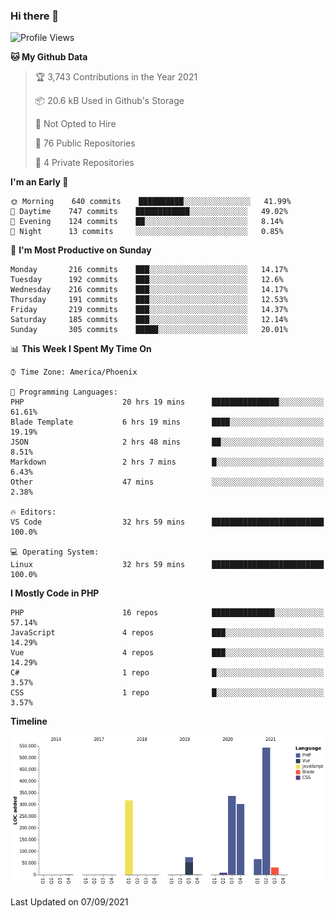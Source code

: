 ### Hi there 👋

<!--START_SECTION:waka-->
![Profile Views](http://img.shields.io/badge/Profile%20Views-1-blue)

**🐱 My Github Data** 

> 🏆 3,743 Contributions in the Year 2021
 > 
> 📦 20.6 kB Used in Github's Storage 
 > 
> 🚫 Not Opted to Hire
 > 
> 📜 76 Public Repositories 
 > 
> 🔑 4 Private Repositories  
 > 
**I'm an Early 🐤** 

```text
🌞 Morning    640 commits    ██████████░░░░░░░░░░░░░░░   41.99% 
🌆 Daytime    747 commits    ████████████░░░░░░░░░░░░░   49.02% 
🌃 Evening    124 commits    ██░░░░░░░░░░░░░░░░░░░░░░░   8.14% 
🌙 Night      13 commits     ░░░░░░░░░░░░░░░░░░░░░░░░░   0.85%

```
📅 **I'm Most Productive on Sunday** 

```text
Monday       216 commits    ███░░░░░░░░░░░░░░░░░░░░░░   14.17% 
Tuesday      192 commits    ███░░░░░░░░░░░░░░░░░░░░░░   12.6% 
Wednesday    216 commits    ███░░░░░░░░░░░░░░░░░░░░░░   14.17% 
Thursday     191 commits    ███░░░░░░░░░░░░░░░░░░░░░░   12.53% 
Friday       219 commits    ███░░░░░░░░░░░░░░░░░░░░░░   14.37% 
Saturday     185 commits    ███░░░░░░░░░░░░░░░░░░░░░░   12.14% 
Sunday       305 commits    █████░░░░░░░░░░░░░░░░░░░░   20.01%

```


📊 **This Week I Spent My Time On** 

```text
⌚︎ Time Zone: America/Phoenix

💬 Programming Languages: 
PHP                      20 hrs 19 mins      ███████████████░░░░░░░░░░   61.61% 
Blade Template           6 hrs 19 mins       ████░░░░░░░░░░░░░░░░░░░░░   19.19% 
JSON                     2 hrs 48 mins       ██░░░░░░░░░░░░░░░░░░░░░░░   8.51% 
Markdown                 2 hrs 7 mins        █░░░░░░░░░░░░░░░░░░░░░░░░   6.43% 
Other                    47 mins             ░░░░░░░░░░░░░░░░░░░░░░░░░   2.38%

🔥 Editors: 
VS Code                  32 hrs 59 mins      █████████████████████████   100.0%

💻 Operating System: 
Linux                    32 hrs 59 mins      █████████████████████████   100.0%

```

**I Mostly Code in PHP** 

```text
PHP                      16 repos            ██████████████░░░░░░░░░░░   57.14% 
JavaScript               4 repos             ███░░░░░░░░░░░░░░░░░░░░░░   14.29% 
Vue                      4 repos             ███░░░░░░░░░░░░░░░░░░░░░░   14.29% 
C#                       1 repo              █░░░░░░░░░░░░░░░░░░░░░░░░   3.57% 
CSS                      1 repo              █░░░░░░░░░░░░░░░░░░░░░░░░   3.57%

```


**Timeline**

![Chart not found](https://raw.githubusercontent.com/mikebronner/mikebronner/master/charts/bar_graph.png) 


 Last Updated on 07/09/2021
<!--END_SECTION:waka-->

<!--
**mikebronner/mikebronner** is a ✨ _special_ ✨ repository because its `README.md` (this file) appears on your GitHub profile.

Here are some ideas to get you started:

- 🔭 I’m currently working on ...
- 🌱 I’m currently learning ...
- 👯 I’m looking to collaborate on ...
- 🤔 I’m looking for help with ...
- 💬 Ask me about ...
- 📫 How to reach me: ...
- 😄 Pronouns: ...
- ⚡ Fun fact: ...
-->
